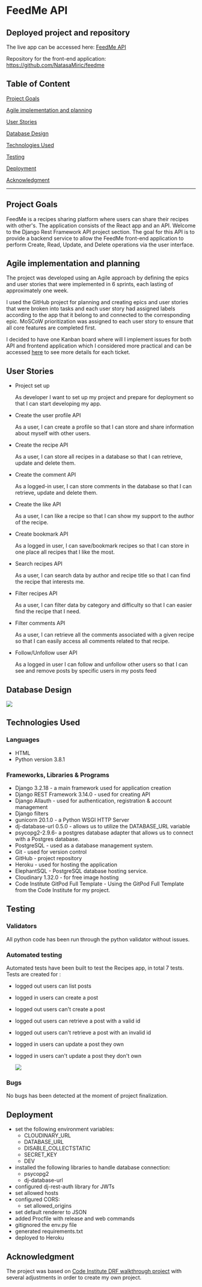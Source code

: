 # FeedMe API

## Deployed project and repository

The live app can be accessed here: [FeedMe API](https://feedme-api.herokuapp.com/)

Repository for the front-end application: https://github.com/NatasaMiric/feedme

## Table of Content

[Project Goals](#Project-Goals)

[Agile implementation and planning](#Agile-implementation-and-planning)

[User Stories](#User-Stories)

[Database Design](#Database-design)

[Technologies Used](#Technologies-Used)

[Testing](#Testing)

[Deployment](#Deployment)

[Acknowledgment](#Acknowledgment)

---------------------------------------------
## Project Goals

FeedMe is a recipes sharing platform where users can share their recipes with other's.
The application consists of the React app and an API. Welcome to the Django Rest Framework API project section.
The goal for this API is to provide a backend service to allow the FeedMe front-end application to perform Create, Read, Update, and Delete operations via the user interface.

## Agile implementation and planning

The project was developed using an Agile approach by defining the epics and user stories that were implemented in 6 sprints, each lasting of approximately one week. 

I used the GitHub project for planning and creating epics and user stories that were broken into tasks and each user story had assigned labels according to the app that it belong to and connected to the corresponding epic. MoSCoW prioritization was assigned to each user story to ensure that all core features are completed first. 

I decided to have one Kanban board where will I implement issues for both API and frontend application which I considered more practical and can be accessed [here](https://github.com/users/NatasaMiric/projects/4) to see more details for each ticket. 

## User Stories

* Project set up 

    As developer I want to set up my project and prepare for deployment so that I can start developing my app.

* Create the user profile API

    As a user, I can create a profile so that I can store and share information about myself with other users. 

* Create the recipe API

    As a user, I can store all recipes in a database so that I can retrieve, update and delete them.  

* Create the comment API  

    As a logged-in user, I can store comments in the database so that I can retrieve, update and delete them.

* Create the like API

    As a user, I can like a recipe so that I can show my support to the author of the recipe.

* Create bookmark API

    As a logged in user, I can save/bookmark recipes so that I can store in one place all recipes that I like the most.

* Search recipes API

    As a user, I can search data by author and recipe title so that I can find the recipe that interests me.

* Filter recipes API

    As a user, I can filter data by category and difficulty so that I can easier find the recipe that I need.

* Filter comments API

    As a user, I can retrieve all the comments associated with a given recipe so that I can easily access all comments related to that recipe.

* Follow/Unfollow user API

    As a logged in user I can follow and unfollow other users so that I can see and remove posts by specific users in my posts feed


## Database Design

![](docs/images/erd.png)

## Technologies Used

### Languages
* HTML
* Python version 3.8.1

### Frameworks, Libraries & Programs
* Django 3.2.18 - a main framework used for application creation
* Django REST Framework 3.14.0 -  used for creating API
* Django Allauth - used for authentication, registration & account management
* Django filters
* gunicorn 20.1.0 - a Python WSGI HTTP Server
* dj-database-url 0.5.0 - allows us to utilize the DATABASE_URL variable
* psycopg2-2.9.6- a postgres database adapter that allows us to connect with a Postgres database.
* PostgreSQL - used as a database management system.
* Git - used for version control
* GitHub - project repository
* Heroku - used for hosting the application
* ElephantSQL - PostgreSQL database hosting service.
* Cloudinary 1.32.0 - for free image hosting
* Code Institute GitPod Full Template - Using the GitPod Full Template from the Code Institute for my project.

## Testing

### Validators

All python code has been run through the python validator without issues.


### Automated testing

Automated tests have been built to test the Recipes app, in total 7 tests. Tests are created for :

* logged out users can list posts
* logged in users can create a post
* logged out users can't create a post
* logged out users can retrieve a post with a valid id
* logged out users can't retrieve a post with an invalid id
* logged in users can update a post they own
* logged in users can't update a post they don't own

    ![](docs/images/automated-tests.png)

### Bugs

No bugs has been detected at the moment of project finalization. 

## Deployment

* set the following environment variables:    
    * CLOUDINARY_URL
    * DATABASE_URL
    * DISABLE_COLLECTSTATIC
    * SECRET_KEY
    * DEV
* installed the following libraries to handle database connection:
    * psycopg2
    * dj-database-url
* configured dj-rest-auth library for JWTs
* set allowed hosts
* configured CORS:
    * set allowed_origins
* set default renderer to JSON
* added Procfile with release and web commands
* gitignored the env.py file
* generated requirements.txt
* deployed to Heroku


## Acknowledgment

The project was based on [Code Institute DRF walkthrough project](https://github.com/Code-Institute-Solutions/drf-api) with several adjustments in order to create my own project. 
